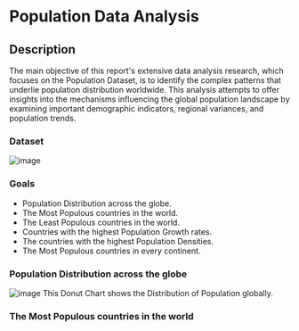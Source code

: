 # Population Data Analysis

## Description
The main objective of this report's extensive data analysis research, which focuses on the Population Dataset, is to identify the complex patterns that underlie population distribution worldwide. This analysis attempts to offer insights into the mechanisms influencing the global population landscape by examining important demographic indicators, regional variances, and population trends.

### Dataset
![image](https://github.com/Anirban3456/Population_Data_Analysis/assets/118114203/93e218d2-5d37-4f78-b65f-53f2d737ad2d)

### Goals
- Population Distribution across the globe.
- The Most Populous countries in the world.
- The Least Populous countries in the world.
- Countries with the highest Population Growth rates.
- The countries with the highest Population Densities.
- The Most Populous countries in every continent.

### Population Distribution across the globe
![image](https://github.com/Anirban3456/Population_Data_Analysis/assets/118114203/473975d8-5470-488d-b872-d57d1347484c)
This Donut Chart shows the Distribution of Population globally.

### The Most Populous countries in the world
